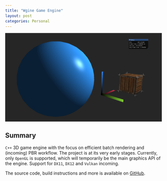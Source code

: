```yaml
---
title: "Wgine Game Engine"
layout: post
categories: Personal
---
```


![Wgine_Thumbnail](/assets/img/wgine/preview.png)


## Summary

`C++` 3D game engine with the focus on efficient batch rendering and (incoming) PBR workflow. The project is at its very early stages. Currently, only `OpenGL` is supported, which will temporarily be the main graphics API of the engine. Support for `DX11`, `DX12` and `Vulkan` incoming.

The source code, build instructions and more is available on [GitHub](https://github.com/pawelwilczewski/Wgine).
